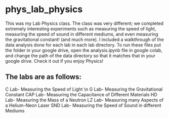 # phys_lab_physics

This was my Lab Physics class. The class was very different; we completed extremely interesting experiments such as measuring the speed of light, measuring the speed of sound in different mediums, and even measuring the gravitational constant! (and much more). I included a walkthrough of the data analysis done for each lab in each lab directory. To run these files put the folder in your google drive, open the analysis.ipynb file in google colab, and change the path of the data directory so that it matches that in your google drive. Check it out if you enjoy Physics!

The labs are as follows:
------------------------
C Lab- Measuring the Speed of Light \n
G Lab- Measuring the Gravitational Constant
CAP Lab- Measuring the Capacitance of Different Materials
HD Lab- Measuring the Mass of a Neutron
LZ Lab- Measuring many Aspects of a Helium-Neon Laser
SND Lab- Measuring the Speed of Sound in different Mediums
